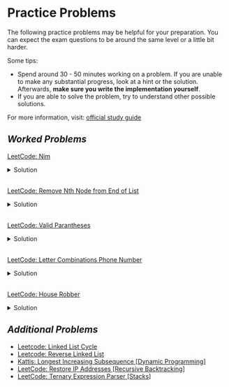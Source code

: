 # Practice Problems

The following practice problems may be helpful for your preparation. You can expect the exam questions to be around the same level or a little
bit harder.

Some tips:

- Spend around 30 - 50 minutes working on a problem. If you are unable to make any substantial progress, look at a hint or the solution.
  Afterwards, **make sure you write the implementation yourself**.
- If you are able to solve the problem, try to understand other possible solutions.

For more information, visit: [official study guide](https://www.cs.utexas.edu/users/mitra/csSpring2022/cs313/notes/StudyGuide2.txt)

## _Worked Problems_

[LeetCode: Nim](https://leetcode.com/problems/nim-game/)

<details>
  <summary>Solution</summary>
  
  Let's start at the simplest cases and see if we can find a pattern:
  - n = 1, first player wins
  - n = 2, first player wins
  - n = 3,  first player wins

For n = 4, let's consider all the cases:

- picks 1 => n = 3, second player wins by taking 3
- picks 2 => n = 2, second player wins by taking 2
- picks 3 => n = 1, second player wins by taking 1

We can see that for each move, we have a new problem with a different number of n
and the player's positions swapping.

We might initially come up with a dynamic programming solution like this:

```python
class Solution:
  def canWinNim(self, n: int) -> bool:

      # initialize from 0 to n, ignore the first 0.
      dp = [None for i in range(n + 1)]

      # True = first player can win no matter what.
      # False = second player can win no matter what.

      # base cases:
      for i in range(1, 4):
          dp[i] = True

      # consider all cases from 4 to n.
      for i in range(4, n + 1):
          # loop back to consider cases for taking 1 - 3 stones
          for j in range(1, 4):

              # next second player (current first player) can win
              # immediately break.
              if not dp[i - j]:
                  dp[i] = True
                  break
          else:
              # for loop terminated without breaking. meaning it did not find a possible
              # win condition. first player cannot win.
              dp[i] = False
```
Can we do better? If you manually evaluted more points for n (or examined the contents of the dynamic programming array), you'll
find something interesting. Every 4th element is false (meaning it's impossible for the first player to win).

We can shorten this to a simple check:
```python
class Solution:
  def canWinNim(self, n: int) -> bool:
      return n % 4 != 0
```

Follow up: can you prove this using induction?

</details>

<br/>

[LeetCode: Remove Nth Node from End of List](https://leetcode.com/problems/remove-nth-node-from-end-of-list/)

<details>
  <summary>Solution</summary>
  
  In a singly linked list, only the forward connections are stored in the node. To get the backwards connections (or the previous node), we can
  use recursion. The back/previous connections are stored implicitly on the stack.

  In the solution below, the helper function returns two values every time it's called: the new next node for the previous node and the previous
  node's n-th position from the end.

  On every function call, we update the current node's next. The current node's next is unchanged if the next node should not have been deleted.

  The time complexity is O(n) because we do one full traversal of the linked list.
  
  ```python

# Definition for singly-linked list.
# class ListNode:
#     def __init__(self, val=0, next=None):
#         self.val = val
#         self.next = next
class Solution:
    def removeNthFromEnd(self, head: ListNode, n: int) -> ListNode:
        
        def helper(node, place_to_remove):
            
            # reached the end, let the previous node
            # know that it's first
            if not node:
                return None, 1
            
            node_next, place = helper(node.next, place_to_remove)
            
            # update connection if necessary
            node.next = node_next
            
            # delete this node by returning this node's next to be updated
            updated_node = node.next if place == place_to_remove else node

            return updated_node, place + 1

        return helper(head, n)[0]

````

</details>

<br/>

[LeetCode: Valid Parantheses](https://leetcode.com/problems/valid-parentheses/)

<details>
<summary>Solution</summary>

Again, with problems like this it is good to write out some manual cases and manually identify if they are valid
(while doing this look for ways to formalize the patterns you observe into code):

- `((())) => OK`
- `((((() => WRONG`
- `{(}) => WRONG`
- `(())()) => WRONG`
- `)() => WRONG`

Some observations:
- Closing brackets must match with the opening brackets.
- Closing bracket pairs with the closest open bracket to its left.
- Each closing bracket must have an opening bracket to pair with.

Knowing this, we want to use a stack because we are concerned with the ordering of the open parantheses -- more specifically,
the most recent open parantheses we've found before.

In our algorithm, whenever we come across an open parantheses, we add it to our stack of unclosed parantheses. Whenever
we come across a closing parantheses, we want to check if the most recent open parantheses that we added matches it,
if it does pop the open paranthese from the stack (it's no longer unclosed). 

The string is valid if our stack is empty at the end. This means we've cloesd all of our unopened parantheses.

```python

class Solution:
    def isValid(self, s: str) -> bool:
        
        
        stack = []
        close_to_open = { ')' : '(', ']' : '[', '}' : '{'}
        
        for char in s:
            # Must be an opening bracket
            if char not in close_to_open:
                stack.append(char)
                
            # Closing bracket
            else:
                # No opening bracket to match.
                if not stack:
                    return False
                
                # Opening bracket exists but doesn't match
                if close_to_open[char] != stack.pop():
                    return False
            
        return not stack

````

</details>

<br/>

[LeetCode: Letter Combinations Phone Number](https://leetcode.com/problems/letter-combinations-of-a-phone-number/)

<details>
  <summary>Solution</summary>
  
  Create a mapping of the digits to all the possible letters. Iterate through all of them to consider all possibilities.
  Add to the auxiliary data structure, make the recursive call, then backtrack by popping.

```python

class Solution:
    def letterCombinations(self, digits: str) -> List[str]:
        saved = {
            '1': [],
            '2': ['a', 'b', 'c'],
            '3': ['d', 'e', 'f'],
            '4': ['g', 'h', 'i'],
            '5': ['j', 'k', 'l'],
            '6': ['m', 'n', 'o'],
            '7': ['p', 'q', 'r', 's'],
            '8': ['t', 'u', 'v'],
            '9': ['w', 'x', 'y', 'z']
        }
        
        # edge case
        if not digits:
            return []

        def helper(result, digits, index, acc):
            if index == len(digits):
                result.append(''.join(acc))
                return

            combos = saved[digits[index]]
            for combo in combos:
                acc.append(combo)
                helper(result, digits, index + 1, acc)
                acc.pop()
        
        builder = []
        helper(builder, digits, 0, [])
        return builder

```

</details>

<br/>

[LeetCode: House Robber](https://leetcode.com/problems/house-robber/)

<details>
  <summary>Solution</summary>
  
  At every index, we have two choices: Rob this house or don't. If we rob this house, we have a smaller
  subproblem that excludes the nearby houses. If we don't, we have a smaller subproblem that excludes
  the current house. At first, a brute force approach might seem appropriate, but let's see if we can
  optimize this even further with memoization.

  Let's define `DP[i]` as the maxmimum money we can rob by considering all houses from indices 0 to i.
  Our recurrence can be something like: `DP[i + 1] = max(DP[i], DP[i - 1] + money[i])`. At index `i + 1`,
  we can either pick this house and add the optimal subproblem of `i - 1` or we can exclude this house
  and pick the optimal subproblem of `i`. 

```python

class Solution:
    def rob(self, nums: List[int]) -> int:
        if len(nums) == 1:
            return nums[0]

        dp = [0] * len(nums)

        # base cases
        dp[0] = nums[0]
        dp[1] = max(dp[0], nums[1])
        
        for i in range(2, len(nums)):
            dp[i] = max(dp[i-2] + nums[i], dp[i-1])
        
        # last index considers all the homes
        return dp[-1]

```

</details>


## _Additional Problems_
- [Leetcode: Linked List Cycle](https://leetcode.com/problems/linked-list-cycle/)
- [Leetcode: Reverse Linked List](https://leetcode.com/problems/reverse-linked-list/)
- [Kattis: Longest Increasing Subsequence [Dynamic Programming]](https://open.kattis.com/contests/wf6xh5/problems/longincsubseq)
- [LeetCode: Restore IP Addresses [Recursive Backtracking]](https://leetcode.com/problems/restore-ip-addresses/)
- [LeetCode: Ternary Expression Parser [Stacks]](https://leetcode.com/problems/ternary-expression-parser/)
